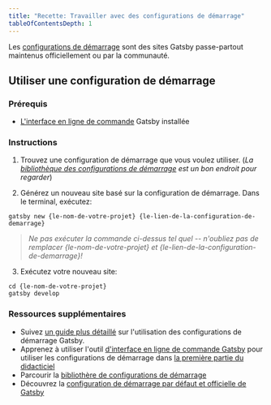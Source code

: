 ```yaml
---
title: "Recette: Travailler avec des configurations de démarrage"
tableOfContentsDepth: 1
---
```


Les [configurations de démarrage](/docs/starters/) sont des sites Gatsby passe-partout maintenus officiellement ou par la communauté.

## Utiliser une configuration de démarrage

### Prérequis

- [L'interface en ligne de commande](/docs/gatsby-cli) Gatsby installée

### Instructions

1. Trouvez une configuration de démarrage que vous voulez utiliser. (_La [bibliothèque des configurations de démarrage](/starters/?v=2) est un bon endroit pour regarder_)

2. Générez un nouveau site basé sur la configuration de démarrage. Dans le terminal, exécutez:

```shell
gatsby new {le-nom-de-votre-projet} {le-lien-de-la-configuration-de-demarrage}
```

> _Ne pas exécuter la commande ci-dessus tel quel -- n'oubliez pas de remplacer {le-nom-de-votre-projet} et {le-lien-de-la-configuration-de-demarrage}!_

3. Exécutez votre nouveau site:

```shell
cd {le-nom-de-votre-projet}
gatsby develop
```

### Ressources supplémentaires

- Suivez [un guide plus détaillé](/docs/starters/) sur l'utilisation des configurations de démarrage Gatsby.
- Apprenez à utiliser l'outil [d'interface en ligne de commande Gatsby](/docs/gatsby-cli) pour utiliser les configurations de démarrage dans [la première partie du didacticiel](/tutorial/part-one/#using-gatsby-starters)
- Parcourir la [bibliothère de configurations de démarrage](/starters/?v=2)
- Découvrez la [configuration de démarrage par défaut et officielle de Gatsby](https://github.com/gatsbyjs/gatsby-starter-default)
